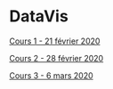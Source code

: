 # DataVis

[Cours 1 - 21 février 2020](https://github.com/JeanHerbaut/DataVis/tree/master/20200221)

[Cours 2 - 28 février 2020](https://github.com/JeanHerbaut/DataVis/tree/master/20200228)

[Cours 3 - 6 mars 2020](https://github.com/JeanHerbaut/DataVis/tree/master/20200306)
